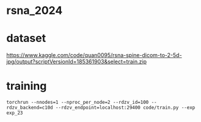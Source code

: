 # rsna_2024
# dataset
https://www.kaggle.com/code/quan0095/rsna-spine-dicom-to-2-5d-jpg/output?scriptVersionId=185361903&select=train.zip
# training
```
torchrun --nnodes=1 --nproc_per_node=2 --rdzv_id=100 --rdzv_backend=c10d --rdzv_endpoint=localhost:29400 code/train.py --exp exp_23
```